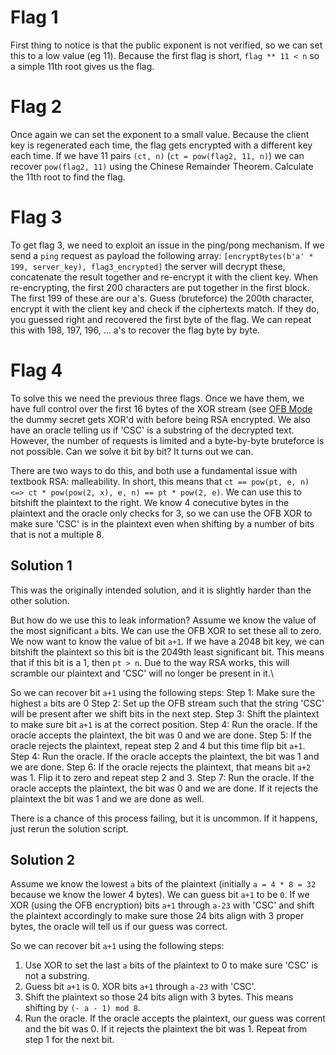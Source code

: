 # Flag 1

First thing to notice is that the public exponent is not verified, so we can set this to a low value (eg 11). Because the first flag is short, `flag ** 11 < n` so a simple 11th root gives us the flag.

# Flag 2

Once again we can set the exponent to a small value. Because the client key is regenerated each time, the flag gets encrypted with a different key each time. If we have 11 pairs `(ct, n)` (`ct = pow(flag2, 11, n)`) we can recover `pow(flag2, 11)` using the Chinese Remainder Theorem. Calculate the 11th root to find the flag.

# Flag 3

To get flag 3, we need to exploit an issue in the ping/pong mechanism. If we send a `ping` request as payload the following array: `[encryptBytes(b'a' * 199, server_key), flag3_encrypted]` the server will decrypt these, concatenate the result together and re-encrypt it with the client key. When re-encrypting, the first 200 characters are put together in the first block. The first 199 of these are our a's. Guess (bruteforce) the 200th character, encrypt it with the client key and check if the ciphertexts match. If they do, you guessed right and recovered the first byte of the flag. We can repeat this with 198, 197, 196, ... a's to recover the flag byte by byte.


# Flag 4

To solve this we need the previous three flags. Once we have them, we have full control over the first 16 bytes of the XOR stream (see [OFB Mode](https://en.wikipedia.org/wiki/Block_cipher_mode_of_operation#Output_feedback_(OFB)) the dummy secret gets XOR'd with before being RSA encrypted. We also have an oracle telling us if 'CSC' is a substring of the decrypted text. However, the number of requests is limited and a byte-by-byte bruteforce is not possible. Can we solve it bit by bit? It turns out we can. 

There are two ways to do this, and both use a fundamental issue with textbook RSA: malleability. In short, this means that `ct == pow(pt, e, n) <=> ct * pow(pow(2, x), e, n) == pt * pow(2, e)`. We can use this to bitshift the plaintext to the right. We know 4 conecutive bytes in the plaintext and the oracle only checks for 3, so we can use the OFB XOR to make sure 'CSC' is in the plaintext even when shifting by a number of bits that is not a multiple 8.

## Solution 1

This was the originally intended solution, and it is slightly harder than the other solution.

But how do we use this to leak information? Assume we know the value of the most significant `a` bits. We can use the OFB XOR to set these all to zero. We now want to know the value of bit `a+1`. If we have a 2048 bit key, we can bitshift the plaintext so this bit is the 2049th least significant bit. This means that if this bit is a 1, then `pt > n`. Due to the way RSA works, this will scramble our plaintext and 'CSC' will no longer be present in it.\

So we can recover bit `a+1` using the following steps:
Step 1: Make sure the highest `a` bits are 0
Step 2: Set up the OFB stream such that the string 'CSC' will be present after we shift bits in the next step.
Step 3: Shift the plaintext to make sure bit `a+1` is at the correct position.
Step 4: Run the oracle. If the oracle accepts the plaintext, the bit was 0 and we are done.
Step 5: If the oracle rejects the plaintext, repeat step 2 and 4 but this time flip bit `a+1`.
Step 4: Run the oracle. If the oracle accepts the plaintext, the bit was 1 and we are done.
Step 6: If the oracle rejects the plaintext, that means bit `a+2` was 1. Flip it to zero and repeat step 2 and 3.
Step 7: Run the oracle. If the oracle accepts the plaintext, the bit was 0 and we are done. If it rejects the plaintext the bit was 1 and we are done as well.

There is a chance of this process failing, but it is uncommon. If it happens, just rerun the solution script.


## Solution 2

Assume we know the lowest `a` bits of the plaintext (initially `a = 4 * 8 = 32` because we know the lower 4 bytes). We can guess bit `a+1` to be `0`. If we XOR (using the OFB encryption)
bits `a+1` through `a-23` with 'CSC' and shift the plaintext accordingly to make sure those 24 bits align with 3 proper bytes, the oracle will tell us if our guess was correct.

So we can recover bit `a+1` using the following steps:
1) Use XOR to set the last `a` bits of the plaintext to 0 to make sure 'CSC' is not a substring.
2) Guess bit `a+1` is 0. XOR bits `a+1` through `a-23` with 'CSC'.
3) Shift the plaintext so those 24 bits align with 3 bytes. This means shifting by `(- a - 1) mod 8`.
4) Run the oracle. If the oracle accepts the plaintext, our guess was corrent and the bit was 0. If it rejects the plaintext the bit was 1. Repeat from step 1 for the next bit.
